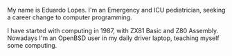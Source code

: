 My name is Eduardo Lopes. I'm an Emergency and ICU pediatrician, seeking a career change to computer programming. 

I have started with computing in 1987, with ZX81 Basic and Z80 Assembly. Nowadays I'm an OpenBSD user in my daily driver laptop, teaching myself some computing.
